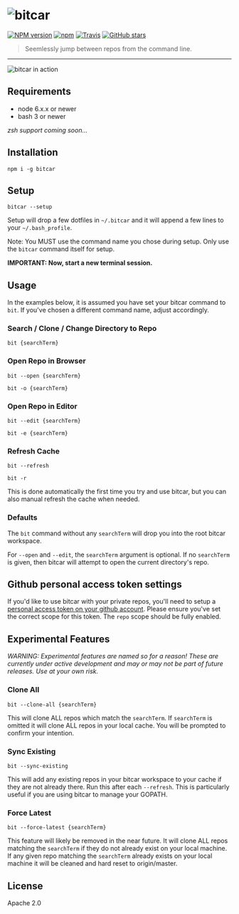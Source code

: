 # ![bitcar](https://raw.githubusercontent.com/carsdotcom/bitcar/master/resources/bitcar.png)

[![NPM version](https://img.shields.io/npm/v/bitcar.svg)]()
[![npm](https://img.shields.io/npm/dt/bitcar.svg)]()
[![Travis](https://img.shields.io/travis/carsdotcom/bitcar.svg)]()
[![GitHub stars](https://img.shields.io/github/stars/carsdotcom/bitcar.svg?style=social&label=Star)](https://github.com/carsdotcom/bitcar)

> Seemlessly jump between repos from the command line.

----

![bitcar in action](https://raw.githubusercontent.com/carsdotcom/bitcar/master/bitcar-google-demo.gif)

## Requirements

   *  node 6.x.x or newer
   *  bash 3 or newer

_zsh support coming soon..._

## Installation

```
npm i -g bitcar
```

## Setup

```
bitcar --setup
```

Setup will drop a few dotfiles in `~/.bitcar` and it will append a few lines to your `~/.bash_profile`.

Note: You MUST use the command name you chose during setup. Only use the `bitcar` command itself for setup.

**IMPORTANT: Now, start a new terminal session.**

## Usage

In the examples below, it is assumed you have set your bitcar command to `bit`. If you've chosen a different command name, adjust accordingly.

### Search / Clone / Change Directory to Repo

```
bit {searchTerm}
```

### Open Repo in Browser

```
bit --open {searchTerm}
```

```
bit -o {searchTerm}
```

### Open Repo in Editor

```
bit --edit {searchTerm}
```

```
bit -e {searchTerm}
```

### Refresh Cache

```
bit --refresh
```

```
bit -r
```

This is done automatically the first time you try and use bitcar, but you can also manual refresh the cache when needed.

### Defaults

The `bit` command without any `searchTerm` will drop you into the root bitcar workspace.

For `--open` and `--edit`, the `searchTerm` argument is optional. If no `searchTerm` is given, then bitcar will attempt to open the current directory's repo.

## Github personal access token settings

If you'd like to use bitcar with your private repos, you'll need to setup a
[personal access token on your github
account](https://github.com/settings/tokens/new). Please ensure you've set the
correct scope for this token. The `repo` scope should be fully enabled.

## Experimental Features

*WARNING: Experimental features are named so for a reason! These are currently under active development and may or may not be part of future releases. Use at your own risk.*

### Clone All

```
bit --clone-all {searchTerm}
```

This will clone ALL repos which match the `searchTerm`. If `searchTerm` is omitted it will clone ALL repos in your local cache. You will be prompted to confirm your intention.

### Sync Existing

```
bit --sync-existing
```

This will add any existing repos in your bitcar workspace to your cache if they are not already there. Run this after each `--refresh`. This is particularly useful if you are using bitcar to manage your GOPATH.

### Force Latest

```
bit --force-latest {searchTerm}
```

This feature will likely be removed in the near future. It will clone ALL repos matching the `searchTerm` if they do not already exist on your local machine. If any given repo matching the `searchTerm` already exists on your local machine it will be cleaned and hard reset to origin/master.


## License

Apache 2.0
